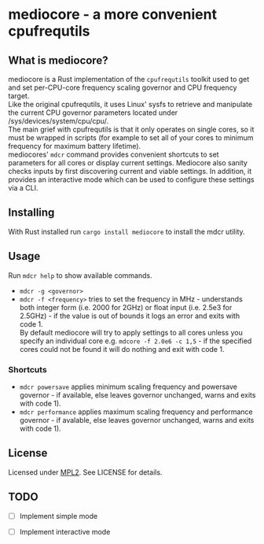 # mediocore - a more convenient cpufrequtils

## What is mediocore?
mediocore is a Rust implementation of the ```cpufrequtils``` toolkit used to get and set per-CPU-core frequency scaling governor and CPU frequency target.  
Like the original cpufrequtils, it uses Linux' sysfs to retrieve and manipulate the current CPU governor parameters located under /sys/devices/system/cpu/cpu<x>/.  
The main grief with cpufrequtils is that it only operates on single cores, so it must be wrapped in scripts (for example to set all of your cores to minimum frequency for maximum battery lifetime).  
mediocores' ```mdcr``` command provides convenient shortcuts to set parameters for all cores or display current settings.
Mediocore also sanity checks inputs by first discovering current and viable settings.
In addition, it provides an interactive mode which can be used to configure these settings via a CLI.

## Installing
With Rust installed run ```cargo install mediocore``` to install the mdcr utility.

## Usage
Run ```mdcr help``` to show available commands.  
* ```mdcr -g <governor>```  
* ```mdcr -f <frequency>``` tries to set the frequency in MHz - understands both integer form (i.e. 2000 for 2GHz) or float input (i.e. 2.5e3 for 2.5GHz) - if the value is out of bounds it logs an error and exits with code 1.  
By default mediocore will try to apply settings to all cores unless you specify an individual core e.g. ```mdcore -f 2.0e6 -c 1,5``` - if the specified cores could not be found it will do nothing and exit with code 1.  

### Shortcuts  
* ```mdcr powersave``` applies minimum scaling frequency and powersave governor - if available, else leaves governor unchanged, warns and exits with code 1).  
* ```mdcr performance``` applies maximum scaling frequency and performance governor - if avalable, else leaves governor unchanged, warns and exits with code 1).  

## License
Licensed under [MPL2](https://www.mozilla.org/en-US/MPL/2.0/).
See LICENSE for details.

## TODO
- [ ] Implement simple mode
- [ ] Implement interactive mode

